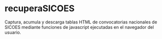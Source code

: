 # recuperaSICOES
Captura, acumula y descarga tablas HTML de convocatorias nacionales de SICOES mediante funciones de javascript ejecutadas en el navegador del usuario. 
